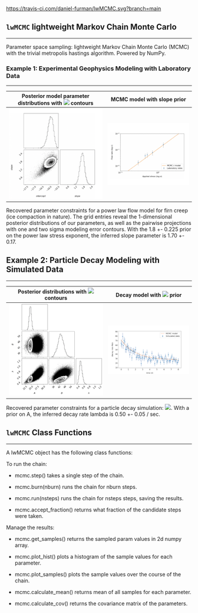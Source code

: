 
https://travis-ci.com/daniel-furman/lwMCMC.svg?branch=main

## `lwMCMC` lightweight Markov Chain Monte Carlo

---

Parameter space sampling: lightweight Markov Chain Monte Carlo (MCMC) with the trivial metropolis hastings algorithm. Powered by NumPy. 

### Example 1: Experimental Geophysics Modeling with Laboratory Data

---

Posterior model parameter distributions with <img src="https://render.githubusercontent.com/render/math?math=\sigma"> contours | MCMC model with slope prior
:---------------------------------:|:----------------------------------------:
![](examples/data/ice_corner.png) | ![](examples/data/ice_scatter.png)

Recovered parameter constraints for a power law flow model for firn creep (ice compaction in nature). The grid entries reveal the 1-dimensional posterior distributions of our parameters, as well as the pairwise projections with one and two sigma modeling error contours. With the 1.8 +- 0.225 prior on the power law stress exponent, the inferred slope parameter is 1.70 +- 0.17.

## Example 2: Particle Decay Modeling with Simulated Data

---

Posterior distributions with <img src="https://render.githubusercontent.com/render/math?math=\sigma"> contours | Decay model with <img src="https://render.githubusercontent.com/render/math?math=\lambda"> prior
:---------------------------------:|:----------------------------------------:
![](examples/data/gridsims.png) | ![](examples/data/sims.png)


Recovered parameter constraints for a particle decay simulation: <img src="https://render.githubusercontent.com/render/math?math=\R(t) = A + B e^{-\lambda t}">. With a prior on A, the inferred decay rate lambda is 0.50 +- 0.05 / sec.

## `lwMCMC` Class Functions 

---

A lwMCMC object has the following class functions:

To run the chain:
        
* mcmc.step() takes a single step of the chain.

* mcmc.burn(nburn) runs the chain for nburn steps.

* mcmc.run(nsteps) runs the chain for nsteps steps, saving the results.

* mcmc.accept_fraction() returns what fraction of the candidate steps
            were taken.
            
Manage the results:

* mcmc.get_samples() returns the sampled param values in 2d numpy array.

* mcmc.plot_hist() plots a histogram of the sample values for each
            parameter.
   
* mcmc.plot_samples() plots the sample values over the course of the 
            chain.
            
* mcmc.calculate_mean() returns mean of all samples for each parameter.

* mcmc.calculate_cov() returns the covariance matrix of the parameters.
